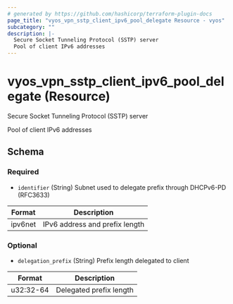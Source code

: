 ```yaml
---
# generated by https://github.com/hashicorp/terraform-plugin-docs
page_title: "vyos_vpn_sstp_client_ipv6_pool_delegate Resource - vyos"
subcategory: ""
description: |-
  Secure Socket Tunneling Protocol (SSTP) server
  Pool of client IPv6 addresses
---
```


# vyos_vpn_sstp_client_ipv6_pool_delegate (Resource)

Secure Socket Tunneling Protocol (SSTP) server

Pool of client IPv6 addresses



<!-- schema generated by tfplugindocs -->
## Schema

### Required

- `identifier` (String) Subnet used to delegate prefix through DHCPv6-PD (RFC3633)

|  Format  |  Description  |
|----------|---------------|
|  ipv6net  |  IPv6 address and prefix length  |

### Optional

- `delegation_prefix` (String) Prefix length delegated to client

|  Format  |  Description  |
|----------|---------------|
|  u32:32-64  |  Delegated prefix length  |

